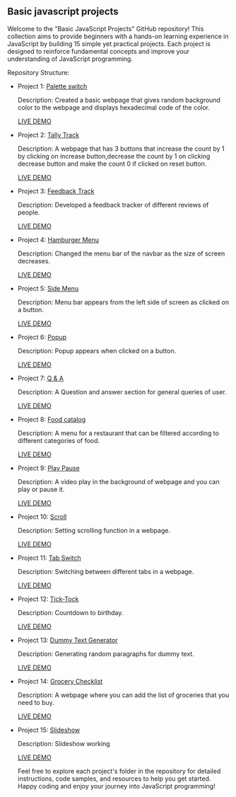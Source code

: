 ## Basic javascript projects

Welcome to the "Basic JavaScript Projects" GitHub repository! This collection aims to provide beginners with a hands-on learning experience in JavaScript by building 15 simple yet practical projects. Each project is designed to reinforce fundamental concepts and improve your understanding of JavaScript programming.

Repository Structure:

- Project 1: [Palette switch](/01-palette-switch/)

  Description: Created a basic webpage that gives random background color to the webpage and displays hexadecimal code of the color.

  [LIVE DEMO](https://palette-switch-ib.netlify.app)

- Project 2: [Tally Track](/02-tally-track/)

  Description: A webpage that has 3 buttons that increase the count by 1 by clicking on increase button,decrease the count by 1 on clicking decrease button and make the count 0 if clicked on reset button.

  [LIVE DEMO](https://tally-track-ib.netlify.app)

- Project 3: [Feedback Track](/03-feedback-track/)

  Description: Developed a feedback tracker of different reviews of people.

  [LIVE DEMO](https://feedback-track-ib.netlify.app)

- Project 4: [Hamburger Menu](/04-hamburger-menu/)

  Description: Changed the menu bar of the navbar as the size of screen decreases.

  [LIVE DEMO](https://hamburger-menu-ib.netlify.app)

- Project 5: [Side Menu](/05-side-menu/)

  Description: Menu bar appears from the left side of screen as clicked on a button.

  [LIVE DEMO](https://side-menu-ib.netlify.app)

- Project 6: [Popup](/06-popup/)

  Description: Popup appears when clicked on a button.

  [LIVE DEMO](https://popup-ib.netlify.app/)

- Project 7: [Q & A](/07-q%26a/)

  Description: A Question and answer section for general queries of user.

  [LIVE DEMO](https://q-n-a-ib.netlify.app/)

- Project 8: [Food catalog](/08-food-catalog/)

  Description: A menu for a restaurant that can be filtered according to different categories of food.

  [LIVE DEMO](https://food-ctalog-ib.netlify.app/)

- Project 9: [Play Pause](/09-play-pause/)

  Description: A video play in the background of webpage and you can play or pause it.

  [LIVE DEMO](https://play-pause-ib.netlify.app/)

- Project 10: [Scroll](/10-scroll/)

  Description: Setting scrolling function in a webpage.

  [LIVE DEMO](https://scroll-ib.netlify.app/)

- Project 11: [Tab Switch](/11-tab-switch/)

  Description: Switching between different tabs in a webpage.

  [LIVE DEMO](https://tab-switch-ib.netlify.app/)

- Project 12: [Tick-Tock](/12-tick-tock/)

  Description: Countdown to birthday.

  [LIVE DEMO](https://tick-tock-ib.netlify.app/)

- Project 13: [Dummy Text Generator](/13-dummy-text-generator/)

  Description: Generating random paragraphs for dummy text.

  [LIVE DEMO](https://dummy-text-generator-ib.netlify.app/)

- Project 14: [Grocery Checklist](/14-grocery-checklist/)

  Description: A webpage where you can add the list of groceries that you need to buy.

  [LIVE DEMO](https://grocery-checklist-ib.netlify.app/)

- Project 15: [Slideshow](/15-slideshow/)

  Description: Slideshow working

  [LIVE DEMO](https://slideshow-ib.netlify.app/)

  Feel free to explore each project's folder in the repository for detailed instructions, code samples, and resources to help you get started. Happy coding and enjoy your journey into JavaScript programming!
